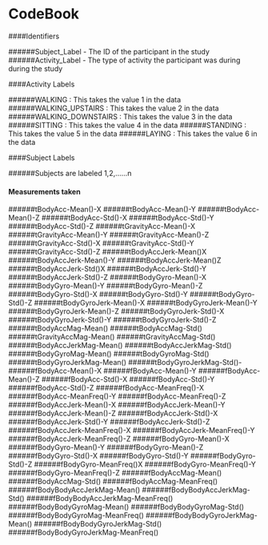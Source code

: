 # CodeBook

####Identifiers

######Subject_Label - The ID of the participant in the study
######Activity_Label - The type of activity the participant was during during the study

####Activity Labels

######WALKING : This takes the value 1 in the data
######WALKING_UPSTAIRS : This takes the value 2 in the data
######WALKING_DOWNSTAIRS :  This takes the value 3 in the data
######SITTING :  This takes the value 4 in the data
######STANDING : This takes the value 5 in the data
######LAYING : This takes the value 6 in the data

####Subject Labels

######Subjects are labeled 1,2,......n


#### Measurements taken

######tBodyAcc-Mean()-X
######tBodyAcc-Mean()-Y
######tBodyAcc-Mean()-Z
######tBodyAcc-Std()-X
######tBodyAcc-Std()-Y
######tBodyAcc-Std()-Z
######tGravityAcc-Mean()-X
######tGravityAcc-Mean()-Y
######tGravityAcc-Mean()-Z
######tGravityAcc-Std()-X
######tGravityAcc-Std()-Y
######tGravityAcc-Std()-Z
######tBodyAccJerk-Mean()X
######tBodyAccJerk-Mean()-Y
######tBodyAccJerk-Mean()Z
######tBodyAccJerk-Std()X
######tBodyAccJerk-Std()-Y
######tBodyAccJerk-Std()-Z
######tBodyGyro-Mean()-X
######tBodyGyro-Mean()-Y
######tBodyGyro-Mean()-Z
######tBodyGyro-Std()-X
######tBodyGyro-Std()-Y
######tBodyGyro-Std()-Z
######tBodyGyroJerk-Mean()-X
######tBodyGyroJerk-Mean()-Y
######tBodyGyroJerk-Mean()-Z
######tBodyGyroJerk-Std()-X
######tBodyGyroJerk-Std()-Y
######tBodyGyroJerk-Std()-Z
######tBodyAccMag-Mean()
######tBodyAccMag-Std()
######tGravityAccMag-Mean()
######tGravityAccMag-Std()
######tBodyAccJerkMag-Mean()
######tBodyAccJerkMag-Std()
######tBodyGyroMag-Mean()
######tBodyGyroMag-Std()
######tBodyGyroJerkMag-Mean()
######tBodyGyroJerkMag-Std()-
######fBodyAcc-Mean()-X
######fBodyAcc-Mean()-Y
######fBodyAcc-Mean()-Z
######fBodyAcc-Std()-X
######fBodyAcc-Std()-Y
######fBodyAcc-Std()-Z
######fBodyAcc-MeanFreq()-X
######fBodyAcc-MeanFreq()-Y
######fBodyAcc-MeanFreq()-Z
######fBodyAccJerk-Mean()-X
######fBodyAccJerk-Mean()-Y
######fBodyAccJerk-Mean()-Z
######fBodyAccJerk-Std()-X
######fBodyAccJerk-Std()-Y
######fBodyAccJerk-Std()-Z
######fBodyAccJerk-MeanFreq()-X
######fBodyAccJerk-MeanFreq()-Y
######fBodyAccJerk-MeanFreq()-Z
######fBodyGyro-Mean()-X
######fBodyGyro-Mean()-Y
######fBodyGyro-Mean()-Z
######fBodyGyro-Std()-X
######fBodyGyro-Std()-Y
######fBodyGyro-Std()-Z
######fBodyGyro-MeanFreq()X
######fBodyGyro-MeanFreq()-Y
######fBodyGyro-MeanFreq()-Z
######fBodyAccMag-Mean()
######fBodyAccMag-Std()
######fBodyAccMag-MeanFreq()
######fBodyBodyAccJerkMag-Mean()
######fBodyBodyAccJerkMag-Std()
######fBodyBodyAccJerkMag-MeanFreq()
######fBodyBodyGyroMag-Mean()
######fBodyBodyGyroMag-Std()
######fBodyBodyGyroMag-MeanFreq()
######fBodyBodyGyroJerkMag-Mean()
######fBodyBodyGyroJerkMag-Std()
######fBodyBodyGyroJerkMag-MeanFreq()


